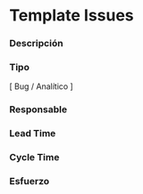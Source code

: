 # Template Issues

### Descripción


### Tipo
[ Bug / Analítico ]

### Responsable


### Lead Time


### Cycle Time


### Esfuerzo

